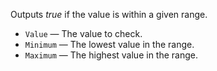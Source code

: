 Outputs *true* if the value is within a given range. 

   - `Value` — The value to check. 
   - `Minimum` — The lowest value in the range. 
   - `Maximum` — The highest value in the range. 

